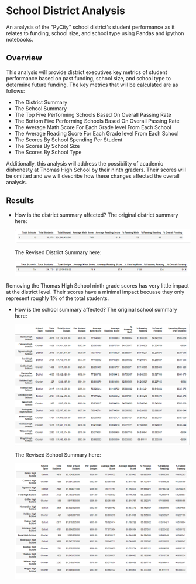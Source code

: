 # School District Analysis
An analysis of the "PyCity" school district's student performance as it relates to funding, school size, and school type using Pandas and ipython notebooks.

## Overview
This analysis will provide district executives key metrics of student performance based on past funding, school size, and school type to determine future funding. The key metrics that will be calculated are as follows:
- The District Summary
- The School Summary
- The Top Five Performing Schools Based On Overall Passing Rate
- The Bottom Five Performing Schools Based On Overall Passing Rate
- The Average Math Score For Each Grade level From Each School
- The Average Reading Score For Each Grade level From Each School
- The Scores By School Spending Per Student 
- The Scores By School Size
- The Scores By School Type

Additionally, this analysis will address the possibility of academic dishonesty at Thomas High School by their ninth graders. Their scores will be omitted and we will describe how these changes affected the overall analysis. 

## Results 
* How is the district summary affected?
  The original district summary here:
  
  ![](./Resources/OG_District_Summary.PNG)
  
  The Revised District Summary here:
  
  ![](./Resources/District_Summary_df.PNG)
  
Removing the Thomas High School ninth grade scores has very little impact at the district level. Their scores have a minimal impact becuase they only represent roughly 1% of the total students.

* How is the school summary affected?
  The original school summary here:
  
  ![](./Resources/OG_School_Summary.PNG)
  
  The Revised School Summary here:
  
  ![](./Resources/School_Summary_df.PNG)
  
  
  



